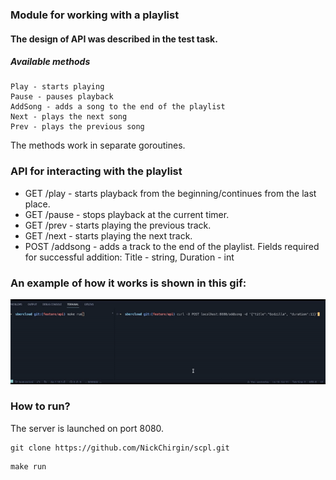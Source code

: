 ### Module for working with a playlist

#### The design of API was described in the test task.

##### Available methods

    Play - starts playing
    Pause - pauses playback
    AddSong - adds a song to the end of the playlist
    Next - plays the next song
    Prev - plays the previous song

The methods work in separate goroutines.

### API for interacting with the playlist

* GET /play - starts playback from the beginning/continues from the last place.
* GET /pause - stops playback at the current timer.
* GET /prev - starts playing the previous track.
* GET /next - starts playing the next track.
* POST /addsong - adds a track to the end of the playlist. Fields required for successful addition: Title - string, Duration - int

### An example of how it works is shown in this gif:

![How it works](https://raw.githubusercontent.com/NickChirgin/scpl/master/gi.gif)

### How to run?

The server is launched on port 8080.
```
git clone https://github.com/NickChirgin/scpl.git
```
```
make run
```

